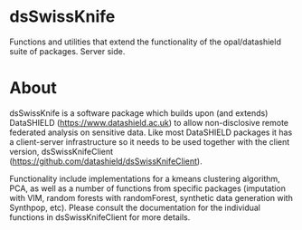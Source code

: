dsSwissKnife
============
Functions and utilities that extend the functionality of the opal/datashield suite of packages. Server side.

About
============
dsSwissKnife is a software package which builds upon (and extends) DataSHIELD (https://www.datashield.ac.uk) to allow non-disclosive remote federated analysis on sensitive data. Like most DataSHIELD packages it has a client-server infrastructure so it needs to be used together with the client version, dsSwissKnifeClient (https://github.com/datashield/dsSwissKnifeClient).

Functionality include implementations for a kmeans clustering algorithm, PCA, as well as a number of functions from specific packages (imputation with VIM, random forests with randomForest, synthetic data generation with Synthpop, etc). Please consult the documentation for the individual functions in dsSwissKnifeClient for more details.
